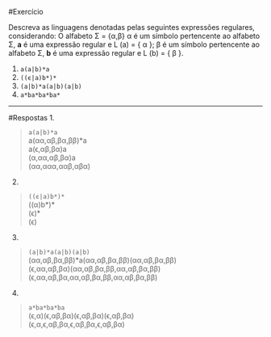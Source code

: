 #Exercício

Descreva as linguagens denotadas pelas seguintes expressões regulares, considerando: O alfabeto Σ = {α,β} α é um símbolo pertencente ao alfabeto Σ, **a** é uma expressão regular e L (a) = { α }; β é um símbolo pertencente ao alfabeto Σ, **b** é uma expressão regular e L (b) = { β }.

1. `a(a|b)*a`
2. `((ϵ|a)b*)*`
3. `(a|b)*a(a|b)(a|b)`
4. `a*ba*ba*ba*`

---
#Respostas
1.  
>`a(a|b)*a`     
a(αα,αβ,βα,ββ)*a    
a(ϵ,αβ,βα)a     
(α,αα,αβ,βα)a   
(αα,ααα,ααβ,αβα)

2.  
>`((ϵ|a)b*)*`     
((α)b*)*    
(ϵ)*   
(ϵ)  

3.  
>`(a|b)*a(a|b)(a|b)`  
(αα,αβ,βα,ββ)*a(αα,αβ,βα,ββ)(αα,αβ,βα,ββ)  
(ϵ,αα,αβ,βα)(αα,αβ,βα,ββ,αα,αβ,βα,ββ)   
(ϵ,αα,αβ,βα,αα,αβ,βα,ββ,αα,αβ,βα,ββ) 

4.  
>`a*ba*ba*ba`  
(ϵ,α)(ϵ,αβ,βα)(ϵ,αβ,βα)(ϵ,αβ,βα)  
(ϵ,α,ϵ,αβ,βα,ϵ,αβ,βα,ϵ,αβ,βα)
